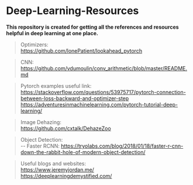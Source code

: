# Deep-Learning-Resources
**This repository is created for getting all the references and resources helpful in deep learning at one place.**  
> Optimizers:  
https://github.com/lonePatient/lookahead_pytorch  

> CNN:  
https://github.com/vdumoulin/conv_arithmetic/blob/master/README.md  

> Pytorch examples useful link:  
https://stackoverflow.com/questions/53975717/pytorch-connection-between-loss-backward-and-optimizer-step  
https://adventuresinmachinelearning.com/pytorch-tutorial-deep-learning/  

> Image Dehazing:  
https://github.com/cxtalk/DehazeZoo  

> Object Detection:  
-- Faster RCNN: https://tryolabs.com/blog/2018/01/18/faster-r-cnn-down-the-rabbit-hole-of-modern-object-detection/  

> Useful blogs and websites:  
https://www.jeremyjordan.me/  
https://deeplearningdemystified.com/  

